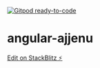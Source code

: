 [![Gitpod ready-to-code](https://img.shields.io/badge/Gitpod-ready--to--code-blue?logo=gitpod)](https://gitpod.io/#https://github.com/stephen-jones7/angular-ajjenu)

# angular-ajjenu

[Edit on StackBlitz ⚡️](https://stackblitz.com/edit/angular-ajjenu)
